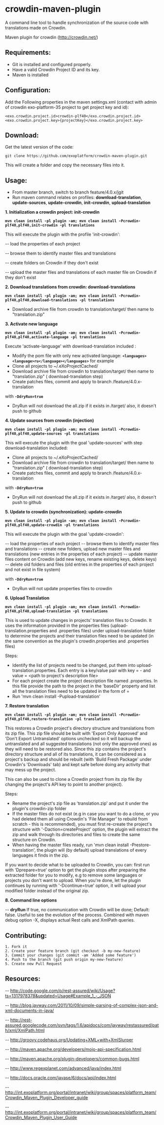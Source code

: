 crowdin-maven-plugin
====================
A command line tool to handle synchronization of the source code with translations made on Crowdin.

Maven plugin for crowdin (http://crowdin.net/)


Requirements:
-------------

* Git is installed and configured properly.
* Have a valid Crowdin Project ID and its key.
* Maven is installed 

Configuration:
--------------

Add the Following properties in the maven settings.xml (contact with admin of crowdin exo-platform-35 project to get project key and id):


    <exo.crowdin.project.id>crowdin-plf40</exo.crowdin.project.id>
    <exo.crowdin.project.key>{projectKey}</exo.crowdin.project.key>



Download:
---------

Get the latest version of the code:

    git clone https://github.com/exoplatform/crowdin-maven-plugin.git

This will create a folder and copy the necessary files into it.

Usage:
------

- From master branch, switch to branch feature/4.0.x/jgit
- Run maven command relates on profiles: **download-translation**, **update-sources**, **update-crowdin**, **init-crowdin**, **upload-translation**


**1\. Initialization a crowdin project: init-crowdin**

**`mvn clean install -pl plugin -am; mvn clean install -Pcrowdin-plf40,plf40,init-crowdin -pl translations`**

This will execute the plugin with the profile 'init-crowdin':

-- load the properties of each project

-- browse them to identify master files and translations

-- create folders on Crowdin if they don't exist

-- upload the master files and translations of each master file on Crowdin if they don't exist


**2\. Download translations from crowdin: download-translations**


**`mvn clean install -pl plugin -am; mvn clean install -Pcrowdin-plf40,plf40,download-translations -pl translations`**


- Download archive file from crowdin to translation/target/ then name to "translation.zip"

**3\. Activate new language**

**`mvn clean install -pl plugin -am; mvn clean install -Pcrowdin-plf40,plf40,activate-language -pl translations`**

Execute 'activate-language' with download-translation included :

- Modify the pom file with only new activated language: **`<languages><language>ru</language></languages>`** for example
- Clone all projects to ~/.eXoProjectCached/
- Download archive file from crowdin to translation/target/ then name to "translation.zip" ( download-translation step)
- Create patches files, commit and apply to branch /feature/4.0.x-translation

with **`-DdryRun=true`**

- DryRun will not download the all.zip if it exists in /target/ also, it doesn't push to github

**4\. Update sources from crowdin (injection)**

**`mvn clean install -pl plugin -am; mvn clean install -Pcrowdin-plf40,plf40,update-sources -pl translations`**

This will execute the plugin with the goal 'update-sources' with step download-translation included:

- Clone all projects to ~/.eXoProjectCached/
- Download archive file from crowdin to translation/target/ then name to "translation.zip" ( download-translation step)
- Create patches files,  commit and apply to branch /feature/4.0.x-translation

with **`-DdryRun=true`**

- DryRun will not download the all.zip if it exists in /target/ also, it doesn't push to github


**5\. Update to crowdin (synchronization): update-crowdin**

**`mvn clean install -pl plugin -am; mvn clean install -Pcrowdin-plf40,plf40,update-crowdin -pl translations`**

This will execute the plugin with the goal 'update-crowdin':

-- load the properties of each project
-- browse them to identify master files and translations
-- create new folders, upload new master files and translations (new entries in the properties of each project)
-- update master files content on Crowdin (add new keys, rename existing keys, delete keys)
-- delete old folders and files (old entries in the properties of each project and not exist in file system)

with **`-DdryRun=true`**

- DryRun will not update properties files to crowdin

**6\. Upload Translation**

**`mvn clean install -pl plugin -am; mvn clean install -Pcrowdin-plf40,plf40,upload-translation -pl translations`**

This is used to update changes in projects' translation files to Crowdin. It uses the information provided in the properties files (upload-translation.properties and <exo-project>.properties files) under upload-translation folder to determine the projects and their translation files need to be updated (in the same convention as the plugin's crowdin.properties and <exo-project>.properties files) 

Steps:

* Identify the list of projects need to be changed, put them into upload-translation.properties. Each entry is a key/value pair with key = <project name>-<version> and value = <path to project's description file>
* For each project create the project description file named <project>.properties. In this file provide the path to the project in the 'baseDir' property and list all the translation files need to be updated in the form of <path in Crowdin>=<path in source code>
* Run 'mvn clean install -Pupload-translation'

**7\. Restore translation**

**`mvn clean install -pl plugin -am; mvn clean install -Pcrowdin-plf40,plf40,restore-translation -pl translations`**

This restores a Crowdin project's directory structure and translations from its zip file. This zip file should be built with 'Export Only Approved' and 'Don't Export Untranslated' options unchecked so it will backup the untranslated and all suggested translations (not only the approved ones) as they will need to be restored also. Since this zip contains the project's directory structure and all of its translations, it can be considered as a project's backup and should be rebuilt (with 'Build Fresh Package' under Crowdin's 'Downloads' tab) and kept safe before doing any activity that may mess up the project.

This can also be used to clone a Crowdin project from its zip file (by changing the project's API key to point to another project). 

Steps:

* Rename the project's zip file as 'translation.zip' and put it under the plugin's crowdin-zip folder
* If the master files do not exist (e.g in case you want to do a clone, or you had deleted them all using Crowdin's 'File Manager' to rebuild from scratch - this is recommended), you must first re-create the project's structure with '-Daction=createProject' option, the plugin will extract the zip and walk through its directories and files to create the same structure on Crowdin.
* When having the master files ready, run 'mvn clean install -Prestore-translation', the plugin will (by default) upload translations of every languages it finds in the zip.

If you want to decide what to be uploaded to Crowdin, you can: first run with 'Dprepare=true' option to get the plugin stops after preparing the extracted folder for you to modify, e.g to remove some languages or projects you don't want to upload. When you're done, let the plugin continues by running with '-Dcontinue=true' option, it will upload your modified folder instead of the original zip. 

**8\. Command line options**

-- **dryRun**
   If true, no communication with Crowdin will be done; Default: false.
   Useful to see the evolution of the process. Combined with maven debug option -X, displays actual Rest calls and XmlPath queries.

Contributing:
-------------
    1. Fork it
    2. Create your feature branch (git checkout -b my-new-feature)
    3. Commit your changes (git commit -am 'Added some feature')
    4. Push to the branch (git push origin my-new-feature)
    5. Create new Pull Request

Resources:
----------

-- http://code.google.com/p/rest-assured/wiki/Usage?ts=1317978378&updated=Usage#Example_1_-_JSON

-- http://blog.jayway.com/2011/10/09/simple-parsing-of-complex-json-and-xml-documents-in-java/

-- http://rest-assured.googlecode.com/svn/tags/1.6/apidocs/com/jayway/restassured/path/xml/XmlPath.html

-- http://groovy.codehaus.org/Updating+XML+with+XmlSlurper

-- http://maven.apache.org/developers/mojo-api-specification.html

-- http://maven.apache.org/plugin-developers/common-bugs.html

-- http://www.regexplanet.com/advanced/java/index.html

-- http://docs.oracle.com/javase/6/docs/api/index.html

-- http://int.exoplatform.org/portal/intranet/wiki/group/spaces/platform_team/Crowdin_Maven_Plugin_Developer_guide

-- http://int.exoplatform.org/portal/intranet/wiki/group/spaces/platform_team/Crowdin_Maven_Plugin_User_Guide

